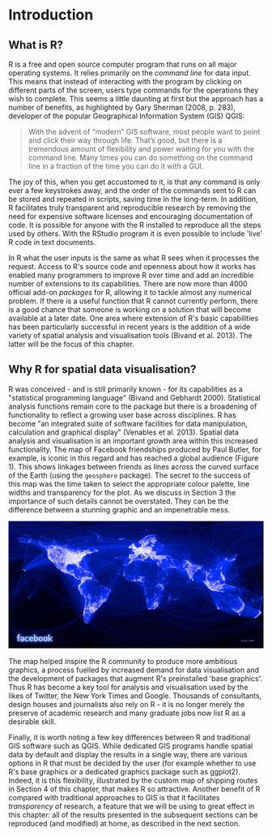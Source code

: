 Introduction
============

What is R?
----------

R is a free and open source computer program that runs on all major
operating systems. It relies primarily on the *command line* for data
input. This means that instead of interacting with the program by clicking on different 
parts of the screen, users type commands for the operations they wish to complete. This seems a little daunting at first but 
the approach has a number of benefits, as highlighted by Gary Sherman (2008,
p. 283), developer of the popular Geographical Information System (GIS) QGIS:

> With the advent of “modern” GIS software, most people want to point
> and click their way through life. That’s good, but there is a
> tremendous amount of flexibility and power waiting for you with the
> command line. Many times you can do something on the command line in a
> fraction of the time you can do it with a GUI.

The joy of this, when you get accustomed to it, is that any command is
only ever a few keystrokes away, and the order of the commands sent to R
can be stored and repeated in scripts, saving time in the
long-term. In addition, R facilitates truly transparent and reproducible 
research by removing the need for expensive software licenses and encouraging documentation of code.
It is possible for anyone with the R installed 
to reproduce all the steps used by others. With the RStudio program it is even possible to include
'live' R code in text documents. 

In R what the user inputs is the same
as what R sees when it processes the request. Access to
R's source code and openness about how it works has enabled many programmers to improve R over time and add an incredible number
of extensions to its capabilities. There
are now more than 4000 official add-on *packages* for R, allowing it to tackle
almost any numerical problem. If there is a useful
function that R cannot currently perform, there is a good
chance that someone is working on a solution that will become available
at a later date. One area
where extension of R's basic capabilities has been particularly
successful in recent years is the addition of a wide variety of spatial analysis and visualisation tools
(Bivand et al. 2013). The latter will be the focus of this chapter.


Why R for spatial data visualisation?
-------------------------------------

R was conceived - and is
still primarily known - for its capabilities as a "statistical programming language" (Bivand
and Gebhardt 2000). 
Statistical analysis functions remain core to the package but there is a
broadening of functionality to reflect a growing user base across disciplines.
R has become "an integrated suite of software facilities for data manipulation,
calculation and graphical display" (Venables et al. 2013). 
Spatial data analysis and visualisation is an important growth area within this 
increased functionality.
The map of Facebook friendships produced by Paul Butler, for example, is iconic in this regard 
and has reached a global audience (Figure 1). 
This shows linkages between friends as lines across the curved surface of the 
Earth (using the `geosphere` package). The secret to the success of this map
was the time taken to select the appropriate colour palette,
line widths and transparency for the plot. 
As we discuss in Section 3 the importance of such details cannot be overstated.
They can be the difference between a stunning graphic and an impenetrable mess.

![Iconic plot of Facebook friendship networks worldwide, by Paul Butler](figure/butler_facebook_2.jpg)

The map helped inspire the R community to produce more ambitious
graphics, a process fuelled by increased demand for data visualisation and the
development of packages that augment R's preinstalled 'base graphics'. 
Thus R has become a key tool for analysis and visualisation
used by the likes of Twitter, the New York Times and Google. Thousands of
consultants, design houses and journalists also rely on R - it is no longer merely the preserve of academic 
research and many graduate jobs now list R as a desirable skill. 

Finally, it is worth noting a few key differences between R and traditional GIS
software such as QGIS. While dedicated GIS programs handle spatial data by default and
display the results in a single way, there are various options in R that
must be decided by the user (for example whether to use R's base
graphics or a dedicated graphics package such as ggplot2).
Indeed, it is this flexibility, illustrated by the custom map of shipping 
routes in Section 4 of this chapter, that makes R so attractive.
Another benefit of R compared with traditional approaches to GIS is that it facilitates
*transparency* of research, a feature that we will be using to
great effect in this chapter: all of the results presented in the subsequent sections
can be reproduced (and modified) at home, as described in the next section. 
